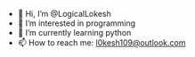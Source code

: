 - 👋 Hi, I’m @LogicalLokesh
- 👀 I’m interested in programming
- 🌱 I’m currently learning python
- 📫 How to reach me:  l0kesh109@outlook.com

<!---
LogicalLokesh/LogicalLokesh is a ✨ special ✨ repository because its `README.md` (this file) appears on your GitHub profile.
You can click the Preview link to take a look at your changes.
--->
